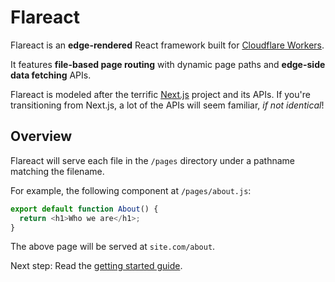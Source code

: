 # Flareact

Flareact is an **edge-rendered** React framework built for [Cloudflare Workers](https://workers.cloudflare.com/).

It features **file-based page routing** with dynamic page paths and **edge-side data fetching** APIs.

Flareact is modeled after the terrific [Next.js](https://nextjs.org/) project and its APIs. If you're transitioning from Next.js, a lot of the APIs will seem familiar, _if not identical_!

## Overview

Flareact will serve each file in the `/pages` directory under a pathname matching the filename.

For example, the following component at `/pages/about.js`:

```js
export default function About() {
  return <h1>Who we are</h1>;
}
```

The above page will be served at `site.com/about`.

Next step: Read the [getting started guide](/docs/getting-started).
